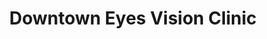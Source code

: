 ---
title: "Downtown Eyes Vision Clinic"
url: /medicine-hat/downtown-eyes-vision-clinic/
shop: optician
---
